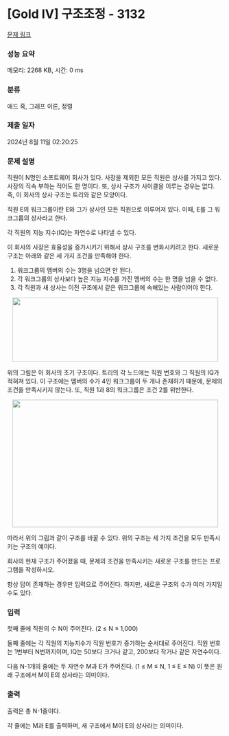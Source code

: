 # [Gold IV] 구조조정 - 3132 

[문제 링크](https://www.acmicpc.net/problem/3132) 

### 성능 요약

메모리: 2268 KB, 시간: 0 ms

### 분류

애드 혹, 그래프 이론, 정렬

### 제출 일자

2024년 8월 11일 02:20:25

### 문제 설명

<p>직원이 N명인 소프트웨어 회사가 있다. 사장을 제외한 모든 직원은 상사를 가지고 있다. 사장의 직속 부하는 적어도 한 명이다. 또, 상사 구조가 사이클을 이루는 경우는 없다. 즉, 이 회사의 상사 구조는 트리와 같은 모양이다.</p>

<p>직원 E의 워크그룹이란 E와 그가 상사인 모든 직원으로 이루어져 있다. 이때, E를 그 워크그룹의 상사라고 한다.</p>

<p>각 직원의 지능 지수(IQ)는 자연수로 나타낼 수 있다.</p>

<p>이 회사의 사장은 효율성을 증가시키기 위해서 상사 구조를 변화시키려고 한다. 새로운 구조는 아래와 같은 세 가지 조건을 만족해야 한다.</p>

<ol>
	<li>워크그룹의 멤버의 수는 3명을 넘으면 안 된다.</li>
	<li>각 워크그룹의 상사보다 높은 지능 지수를 가진 멤버의 수는 한 명을 넘을 수 없다.</li>
	<li>각 직원과 새 상사는 이전 구조에서 같은 워크그룹에 속해있는 사람이어야 한다.</li>
</ol>

<p style="text-align: center;"><img alt="" src="https://upload.acmicpc.net/34367a0f-26a2-4f8c-99d5-e7292eb83726/-/preview/" style="width: 480px; height: 150px;"></p>

<p>위의 그림은 이 회사의 초기 구조이다. 트리의 각 노드에는 직원 번호와 그 직원의 IQ가 적혀져 있다. 이 구조에는 멤버의 수가 4인 워크그룹이 두 개나 존재하기 때문에, 문제의 조건을 만족시키지 않는다. 또, 직원 1과 8의 워크그룹은 조건 2를 위반한다.</p>

<p style="text-align: center;"><img alt="" src="https://upload.acmicpc.net/ac4e3872-db04-4f0d-9aa6-639b1050f13f/-/preview/" style="width: 480px; height: 297px;"></p>

<p>따라서 위의 그림과 같이 구조를 바꿀 수 있다. 위의 구조는 세 가지 조건을 모두 만족시키는 구조의 예이다.</p>

<p>회사의 현재 구조가 주어졌을 때, 문제의 조건을 만족시키는 새로운 구조를 만드는 프로그램을 작성하시오.</p>

<p>항상 답이 존재하는 경우만 입력으로 주어진다. 하지만, 새로운 구조의 수가 여러 가지일 수도 있다.</p>

### 입력 

 <p>첫째 줄에 직원의 수 N이 주어진다. (2 ≤ N ≤ 1,000)</p>

<p>둘째 줄에는 각 직원의 지능지수가 직원 번호가 증가하는 순서대로 주어진다. 직원 번호는 1번부터 N번까지이며, IQ는 50보다 크거나 같고, 200보다 작거나 같은 자연수이다.</p>

<p>다음 N-1개의 줄에는 두 자연수 M과 E가 주어진다. (1 ≤ M ≤ N, 1 ≤ E ≤ N) 이 뜻은 원래 구조에서 M이 E의 상사라는 의미이다. </p>

### 출력 

 <p>출력은 총 N-1줄이다.</p>

<p>각 줄에는 M과 E를 출력하며, 새 구조에서 M이 E의 상사라는 의미이다. </p>

